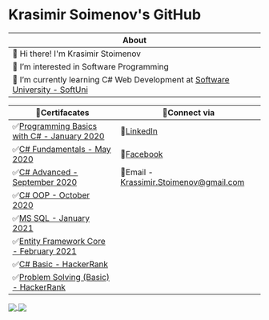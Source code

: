 # Krasimir Soimenov's GitHub

About |                                                                               
-------------|                                                                            
 👋 Hi there! I'm Krasimir Stoimenov|                                                
 👀 I’m interested in Software Programming|                                           
 📔 I’m currently learning C# Web Development at [Software University - SoftUni](https://softuni.bg/)|     


  
📜Certifacates |                                                                                        📡Connect via |
------------ |                                                                                           ------------ | 
✅[Programming Basics with C# - January 2020](https://softuni.bg/certificates/details/77202/f29fdd21)|  💼[LinkedIn](https://www.linkedin.com/in/krassimir-stoimenov-2844a71b1/)
✅[C# Fundamentals - May 2020](https://softuni.bg/certificates/details/86034/02b78725)|                 📸[Facebook](https://bg-bg.facebook.com/krassimir.stoimenov.7) 
✅[C# Advanced - September 2020](https://softuni.bg/certificates/details/90212/ac340e4e)|               📧Email - Krassimir.Stoimenov@gmail.com  
✅[C# OOP - October 2020](https://softuni.bg/certificates/details/95693/c11d49db)|
✅[MS SQL - January 2021](https://softuni.bg/certificates/details/97862/5a8d0fbb)|
✅[Entity Framework Core - February 2021](https://softuni.bg/certificates/details/102588/857c07de)|
✅[C# Basic - HackerRank](https://www.hackerrank.com/certificates/67893ac70293)|
✅[Problem Solving (Basic) - HackerRank](https://www.hackerrank.com/certificates/daaddcd0bc0a)|



<a href="https://github.com/anuraghazra/github-readme-stats">
  <img align="center" src="https://github-readme-stats.vercel.app/api?username=KrasimirStoimenov&show_icons=true" />
</a>
<a href="https://github.com/anuraghazra/convoychat">
  <img align="center" src="https://github-readme-stats.vercel.app/api/top-langs/?username=KrasimirStoimenov&layout=compact)](https://github.com/KrasimirStoimenov/github-readme-stats" />
</a>                                  
                                                              
